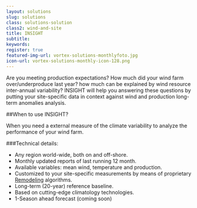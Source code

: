 ```yaml
---
layout: solutions
slug: solutions
class: solutions-solution
class2: wind-and-site
title: INSIGHT
subtitle:
keywords: 
register: true
featured-img-url: vortex-solutions-monthlyfoto.jpg
icon-url: vortex-solutions-monthly-icon-128.png
---
```


<p class="lead">Are you meeting production expectations? How much did your wind farm over/underproduce last year? how much can be explained by wind resource inter-annual variability? INSIGHT will help you answering these questions by putting your site-specific data in context against wind and production long-term anomalies analysis.</p>

##When to use INSIGHT?

When you need a external measure of the climate variability to analyze the performance of your wind farm.

###Technical details:

- Any region world-wide, both on and off-shore.
- Monthly updated reports of last running 12 month.
- Available variables: mean wind, temperature and production.
- Customized to your site-specific measurements by means of proprietary <a href="../docs/EWEA2014_Atortosa.pdf" target="_blank">Remodeling</a> algorithms.
- Long-term (20-year) reference baseline.
- Based on cutting-edge climatology technologies.
- 1-Season ahead forecast (coming soon)